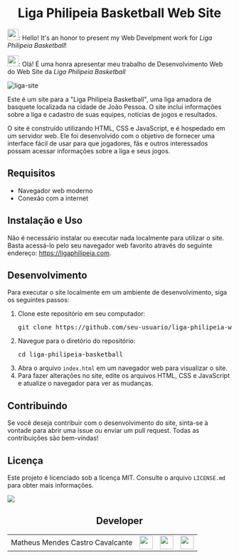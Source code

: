 <h1 align="center">Liga Philipeia Basketball Web Site</h1>

<p>
    <img width="25" src="https://upload.wikimedia.org/wikipedia/commons/8/80/Flag_of_the_United_States_%281877%E2%80%931890%29.svg">: Hello! It's an honor to present my Web Develpment work for <i>Liga Philipeia Basketball</i>!
</p>
<p>
    <img width="25" src="https://upload.wikimedia.org/wikipedia/en/thumb/0/05/Flag_of_Brazil.svg/1024px-Flag_of_Brazil.svg.png">: Olá! É uma honra apresentar meu trabalho de Desenvolvimento Web do Web Site da <i>Liga Philipeia Basketball</i>
</p>

![liga-site](https://user-images.githubusercontent.com/84646971/222935118-40208cd0-1233-4071-b6ae-7e99b4871b10.gif)


<p>Este é um site para a "Liga Philipeia Basketball", uma liga amadora de basquete localizada na cidade de João Pessoa. O site inclui informações sobre a liga e cadastro de suas equipes, notícias de jogos e resultados.</p>

<p>O site é construído utilizando HTML, CSS e JavaScript, e é hospedado em um servidor web. Ele foi desenvolvido com o objetivo de fornecer uma interface fácil de usar para que jogadores, fãs e outros interessados possam acessar informações sobre a liga e seus jogos.</p>

<h2>Requisitos</h2>

<ul>
	<li>Navegador web moderno</li>
	<li>Conexão com a internet</li>
</ul>

<h2>Instalação e Uso</h2>

<p>Não é necessário instalar ou executar nada localmente para utilizar o site. Basta acessá-lo pelo seu navegador web favorito através do seguinte endereço: <a href="http://ligaphilipeia.com">https://ligaphilipeia.com</a>.</p>

<h2>Desenvolvimento</h2>

<p>Para executar o site localmente em um ambiente de desenvolvimento, siga os seguintes passos:</p>

<ol>
	<li>Clone este repositório em seu computador:</li>
	<pre>git clone https://github.com/seu-usuario/liga-philipeia-website.git</pre>
	<li>Navegue para o diretório do repositório:</li>
	<pre>cd liga-philipeia-basketball</pre>
	<li>Abra o arquivo <code>index.html</code> em um navegador web para visualizar o site.</li>
	<li>Para fazer alterações no site, edite os arquivos HTML, CSS e JavaScript e atualize o navegador para ver as mudanças.</li>
</ol>

<h2>Contribuindo</h2>

<p>Se você deseja contribuir com o desenvolvimento do site, sinta-se à vontade para abrir uma issue ou enviar um pull request. Todas as contribuições são bem-vindas!</p>

<h2>Licença</h2>

<p>Este projeto é licenciado sob a licença MIT. Consulte o arquivo <code>LICENSE.md</code> para obter mais informações.</p>


<img src="https://img.shields.io/github/license/matheusmendescc/liga-philipeia-website?style=for-the-badge">

<br>

<div align="center">
    <h2>Developer</h2>
    <table>
        <tr>
            <td align="center">
                Matheus Mendes Castro Cavalcante
            </td>
            <td align="center">
                <a rel="nofollow" target="_blank" href="https://github.com/matheusmendescc">
                    <img width=30 src="https://cdn.jsdelivr.net/gh/devicons/devicon/icons/github/github-original.svg" />
                </a>
            </td>
            <td align="center">
                <a rel="nofollow" target="_blank" href="https://www.linkedin.com/in/matheus-mendes-castro-cavalcante-95b857203/">
                    <img width=30 src="https://cdn.jsdelivr.net/gh/devicons/devicon/icons/linkedin/linkedin-original.svg" />
                </a>
            </td>
            <td align="center">
                <a rel="nofollow" target="_blank" src="https://www.instagram.com/matheusmendescc/">
                <img width="30" src="https://www.nicepng.com/png/full/47-475136_contact-instagram-icon.png">
                </a>
            </td>
        </tr>
    </table>
</div>